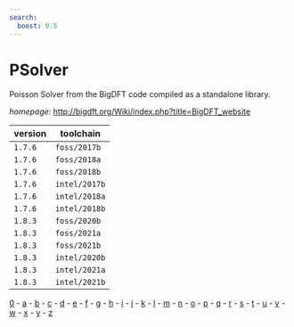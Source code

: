 ```yaml
---
search:
  boost: 0.5
---
```

# PSolver

Poisson Solver from the BigDFT code compiled as a standalone library.

*homepage*: <http://bigdft.org/Wiki/index.php?title=BigDFT_website>

version | toolchain
--------|----------
``1.7.6`` | ``foss/2017b``
``1.7.6`` | ``foss/2018a``
``1.7.6`` | ``foss/2018b``
``1.7.6`` | ``intel/2017b``
``1.7.6`` | ``intel/2018a``
``1.7.6`` | ``intel/2018b``
``1.8.3`` | ``foss/2020b``
``1.8.3`` | ``foss/2021a``
``1.8.3`` | ``foss/2021b``
``1.8.3`` | ``intel/2020b``
``1.8.3`` | ``intel/2021a``
``1.8.3`` | ``intel/2021b``

[0](../0/index.md) - [a](../a/index.md) - [b](../b/index.md) - [c](../c/index.md) - [d](../d/index.md) - [e](../e/index.md) - [f](../f/index.md) - [g](../g/index.md) - [h](../h/index.md) - [i](../i/index.md) - [j](../j/index.md) - [k](../k/index.md) - [l](../l/index.md) - [m](../m/index.md) - [n](../n/index.md) - [o](../o/index.md) - [p](../p/index.md) - [q](../q/index.md) - [r](../r/index.md) - [s](../s/index.md) - [t](../t/index.md) - [u](../u/index.md) - [v](../v/index.md) - [w](../w/index.md) - [x](../x/index.md) - [y](../y/index.md) - [z](../z/index.md)

